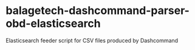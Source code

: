# balagetech-dashcommand-parser-obd-elasticsearch
Elasticsearch feeder script for CSV files produced by Dashcommand
